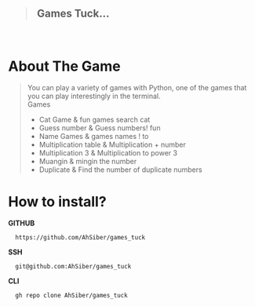 <h2><blockquote>Games Tuck...</blockquote></h2>


<br>
<h1> About The Game</h1> 
<blockquote>
You can play a variety of games with Python, one of the games that you can play interestingly in the terminal.
<br> 
Games 

 + Cat Game  & fun games search cat
 + Guess number  &  Guess numbers! fun
 + Name Games  &  games names ! to
 + Multiplication table & Multiplication + number
 + Multiplication 3 & Multiplication to power 3
 + Muangin & mingin the number
 + Duplicate & Find the number of duplicate numbers


</blockquote>
<h1>
How to install?
</h1>
   <b>GITHUB</b> 

      https://github.com/AhSiber/games_tuck
   
   <b>SSH</b>

      git@github.com:AhSiber/games_tuck

   <b>CLI</b>

      gh repo clone AhSiber/games_tuck

